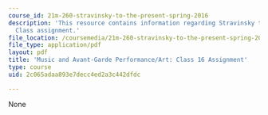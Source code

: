 ```yaml
---
course_id: 21m-260-stravinsky-to-the-present-spring-2016
description: 'This resource contains information regarding Stravinsky to the present:
  Class assignment.'
file_location: /coursemedia/21m-260-stravinsky-to-the-present-spring-2016/2c065adaa893e7decc4ed2a3c442dfdc_MIT21M_260S16_assn16.pdf
file_type: application/pdf
layout: pdf
title: 'Music and Avant-Garde Performance/Art: Class 16 Assignment'
type: course
uid: 2c065adaa893e7decc4ed2a3c442dfdc

---
```

None